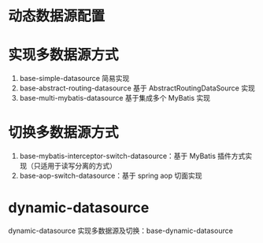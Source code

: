 # 动态数据源配置

# 实现多数据源方式
1. base-simple-datasource 简易实现
2. base-abstract-routing-datasource 基于 AbstractRoutingDataSource 实现
3. base-multi-mybatis-datasource 基于集成多个 MyBatis 实现

# 切换多数据源方式
1. base-mybatis-interceptor-switch-datasource：基于 MyBatis 插件方式实现（只适用于读写分离的方式）
2. base-aop-switch-datasource：基于 spring aop 切面实现

# dynamic-datasource
dynamic-datasource 实现多数据源及切换：base-dynamic-datasource